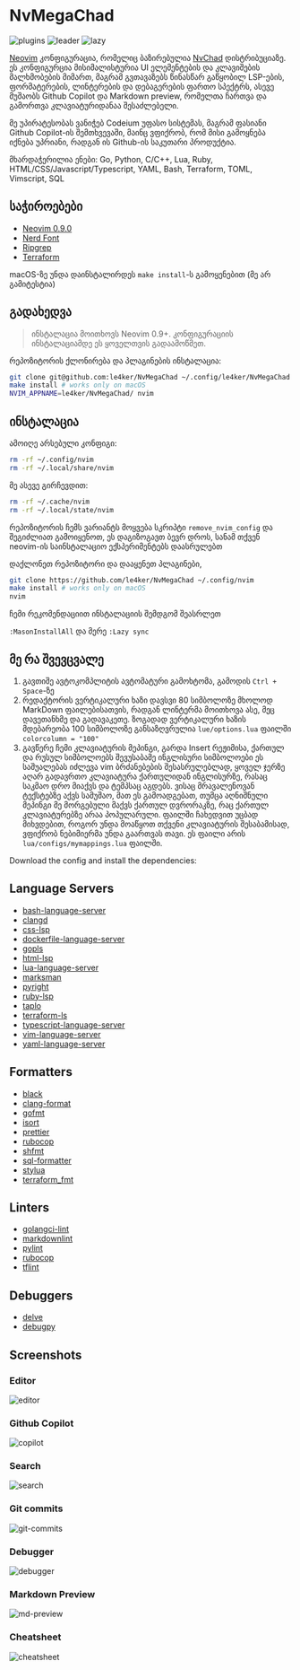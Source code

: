 # NvMegaChad

![plugins](https://dotfyle.com/le4ker/nvmegachad/badges/plugins)
![leader](https://dotfyle.com/le4ker/nvmegachad/badges/leaderkey)
![lazy](https://dotfyle.com/le4ker/nvmegachad/badges/plugin-manager)

[Neovim](https://neovim.io/) კონფიგურაცია, რომელიც ბაზირებულია
[NvChad](https://nvchad.com/) დისტრიბუციაზე. ეს კონფიგურცია მისიმალისტურია
UI ელემენტების და კლავიშების მალხმობების მიმართ, მაგრამ გვთავაზებს წინასწარ
გაწყობილ LSP-ების, ფორმატერების, ლინტერების და დებაგერების ფართო სპექტრს,
ასევე მუშაობს Github Copilot და Markdown preview, რომელთა ჩართვა და გამორთვა
კლავიატურიდანაა შესაძლებელი.

მე უპირატესობას ვანიჭებ Codeium უფასო სისტემას, მაგრამ ფასიანი
Github Copilot-ის შემთხვევაში, მაინც ვფიქრობ, რომ მისი გამოყნება იქნება
უპრიანი, რადგან ის Github-ის საკუთარი პროდუქტია.

მხარდაჭერილია ენები: Go, Python, C/C++, Lua, Ruby,
HTML/CSS/Javascript/Typescript, YAML, Bash, Terraform, TOML, Vimscript, SQL

## საჭიროებები

- [Neovim 0.9.0](https://github.com/neovim/neovim/releases/tag/v0.9.0)
- [Nerd Font](https://www.nerdfonts.com/)
- [Ripgrep](https://github.com/BurntSushi/ripgrep)
- [Terraform](https://www.terraform.io/)

macOS-ზე უნდა დაინსტალირდეს `make install`-ს გამოყენებით (მე არ გამიტესტია)

## გადახედვა

> ინსტალაცია მოითხოვს Neovim 0.9+. კონფიგურაციის ინსტალაციამდე ეს ყოველთვის
> გადაამოწმეთ.

რეპოზიტორის ქლონირება და პლაგინების ინსტალაცია:

```sh
git clone git@github.com:le4ker/NvMegaChad ~/.config/le4ker/NvMegaChad
make install # works only on macOS
NVIM_APPNAME=le4ker/NvMegaChad/ nvim
```

## ინსტალაცია

ამოიღე არსებული კონფიგი:

```sh
rm -rf ~/.config/nvim
rm -rf ~/.local/share/nvim
```

მე ასევე გირჩევდით:

```sh
rm -rf ~/.cache/nvim
rm -rf ~/.local/state/nvim
```

რეპოზიტორის ჩემს ვარიანტს მოყვება სკრიპტი `remove_nvim_config` და შეგიძლიათ
გამოიყენოთ, ეს დაგიზოგავთ ბევრ დროს, სანამ თქვენ neovim-ის საინსტალაციო
ექსპერიმენტებს დაასრულებთ

დაქლონეთ რეპოზიტორი და დააყენეთ პლაგინები,

```sh
git clone https://github.com/le4ker/NvMegaChad ~/.config/nvim
make install # works only on macOS
nvim
```

ჩემი რეკომენდაციით ინსტალაციის შემდგომ შეასრლეთ

`:MasonInstallAll` და მერე `:Lazy sync`

## მე რა შვევცვალე

1. გავთიშე ავტოკომპლიტის ავტომატური გამოხტომა, გამოდის `Ctrl + Space`-ზე
2. რედაქტორის ვერტიკალური ხაზი დავსვი 80 სიმბოლოზე მხოლოდ MarkDown
   ფაილებისათვის, რადგან ლინტერმა მოითხოვა ასე, მეც დავეთანხმე და გადავაკეთე.
   ზოგადად ვერტიკალური ხაზის მდებარეობა 100 სიმბოლოზე განსაზღვრულია
   `lue/options.lua` ფაილში `colorcolumn = "100"`
3. გავწერე ჩემი კლავიატურის მეპინგი, გარდა Insert რეჟიმისა, ქართულ და
   რუსულ სიმბოლოებს შევუსაბამე ინგლისური სიმბოლოები ეს საშუალებას იძლევა
   vim ბრძანებების შესასრულებლად, ყოველ ჯერზე აღარ გადავრთო კლავიატურა ქართულიდან
   ინგლისურზე, რასაც საკმაო დრო მიაქვს და ტემპსაც აგდებს. ვისაც მრავალენოვან
   ტექსტებზე აქვს სამუშაო, მათ ეს გამოადგებათ, თუმცა აღნიშნული მეპინგი მე
   მორგებული მაქვს ქართულ დვრორაკზე, რაც ქართულ კლავიატურებზე არაა პოპულარული.
   ფაილში ჩახედვით უცბად მიხვდებით, როგორ უნდა მოაწყოთ თქვენი კლავიატურის
   შესაბამისად, ვფიქრობ ნებიმიერმა უნდა გაართვას თავი.
   ეს ფაილი არის `lua/configs/mymappings.lua` ფაილში.

Download the config and install the dependencies:

## Language Servers

- [bash-language-server](https://github.com/bash-lsp/bash-language-server)
- [clangd](https://clangd.llvm.org)
- [css-lsp](https://github.com/microsoft/vscode-css-languageservice)
- [dockerfile-language-server](https://github.com/rcjsuen/dockerfile-language-server-nodejs)
- [gopls](https://pkg.go.dev/golang.org/x/tools/gopls)
- [html-lsp](https://github.com/microsoft/vscode-html-languageservice)
- [lua-language-server](https://github.com/LuaLS/lua-language-server)
- [marksman](https://github.com/artempyanykh/marksman)
- [pyright](https://github.com/microsoft/pyright)
- [ruby-lsp](https://github.com/Shopify/ruby-lsp)
- [taplo](https://taplo.tamasfe.dev/)
- [terraform-ls](https://github.com/hashicorp/terraform-ls)
- [typescript-language-server](https://github.com/typescript-language-server/typescript-language-server)
- [vim-language-server](https://github.com/iamcco/vim-language-server)
- [yaml-language-server](https://github.com/redhat-developer/yaml-language-server)

## Formatters

- [black](https://github.com/psf/black)
- [clang-format](https://www.kernel.org/doc/html/latest/process/clang-format.html)
- [gofmt](https://pkg.go.dev/cmd/gofmt)
- [isort](https://github.com/PyCQA/isort)
- [prettier](https://github.com/prettier/prettier)
- [rubocop](https://github.com/rubocop/rubocop)
- [shfmt](https://github.com/mvdan/sh)
- [sql-formatter](https://github.com/sql-formatter-org/sql-formatter)
- [stylua](https://github.com/JohnnyMorganz/StyLua)
- [terraform_fmt](https://developer.hashicorp.com/terraform/cli/commands/fmt)

## Linters

- [golangci-lint](https://golangci-lint.run/)
- [markdownlint](https://github.com/DavidAnson/markdownlint)
- [pylint](https://pylint.org/)
- [rubocop](https://github.com/rubocop/rubocop)
- [tflint](https://github.com/terraform-linters/tflint)

## Debuggers

- [delve](https://github.com/go-delve/delve)
- [debugpy](https://github.com/microsoft/debugpy)

## Screenshots

### Editor

![editor](.github/images/editor.png)

### Github Copilot

![copilot](.github/images/copilot.png)

### Search

![search](.github/images/search.png)

### Git commits

![git-commits](.github/images/git-commits.png)

### Debugger

![debugger](.github/images/debugger.png)

### Markdown Preview

![md-preview](.github/images/md-preview.png)

### Cheatsheet

![cheatsheet](.github/images/cheatsheet.png)

